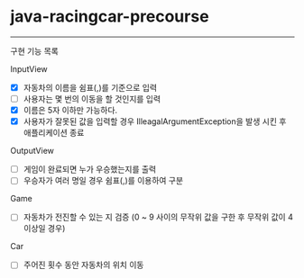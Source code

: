# java-racingcar-precourse
---

구현 기능 목록

InputView 
- [x] 자동차의 이름을 쉼표(,)를 기준으로 입력
- [ ] 사용자는 몇 번의 이동을 할 것인지를 입력
- [x] 이름은 5자 이하만 가능하다.
- [x] 사용자가 잘못된 값을 입력할 경우 IlleagalArgumentException을 발생 시킨 후 애플리케이션 종료

OutputView
- [ ] 게임이 완료되면 누가 우승했는지를 출력 
- [ ] 우승자가 여러 명일 경우 쉼표(,)를 이용하여 구분

Game
- [ ] 자동차가 전진할 수 있는 지 검증 (0 ~ 9 사이의 무작위 값을 구한 후 무작위 값이 4 이상일 경우)

Car
- [ ] 주어진 횟수 동안 자동차의 위치 이동

